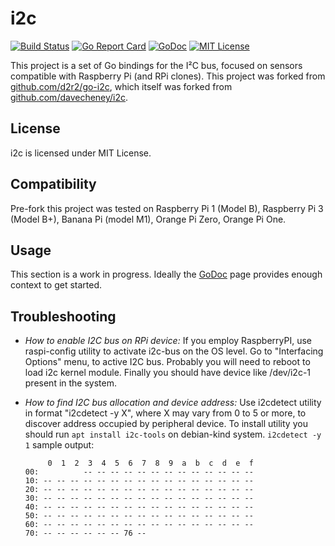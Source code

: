 # i2c
[![Build Status](https://travis-ci.org/theckman/i2c.svg?branch=master)](https://travis-ci.org/theckman/i2c)
[![Go Report Card](https://goreportcard.com/badge/github.com/theckman/i2c)](https://goreportcard.com/report/github.com/theckman/i2c)
[![GoDoc](https://godoc.org/github.com/theckman/i2c?status.svg)](https://godoc.org/github.com/theckman/i2c)
[![MIT License](http://img.shields.io/badge/License-MIT-yellow.svg)](./LICENSE)

This project is a set of Go bindings for the I²C bus, focused on sensors compatible with Raspberry Pi (and RPi clones). This project was forked from [github.com/d2r2/go-i2c](https://github.com/d2r2/go-i2c), which itself was forked from [github.com/davecheney/i2c](https://github.com/davecheney/i2c).

## License

i2c is licensed under MIT License.

## Compatibility

Pre-fork this project was tested on Raspberry Pi 1 (Model B), Raspberry Pi 3
(Model B+), Banana Pi (model M1), Orange Pi Zero, Orange Pi One.

## Usage

This section is a work in progress. Ideally the
[GoDoc](http://godoc.org/github.com/theckman/i2c) page provides enough context
to get started.

## Troubleshooting

- *How to enable I2C bus on RPi device:*
If you employ RaspberryPI, use raspi-config utility to activate i2c-bus on the OS level.
Go to "Interfacing Options" menu, to active I2C bus.
Probably you will need to reboot to load i2c kernel module.
Finally you should have device like /dev/i2c-1 present in the system.

- *How to find I2C bus allocation and device address:*
Use i2cdetect utility in format "i2cdetect -y X", where X may vary from 0 to 5 or more,
to discover address occupied by peripheral device. To install utility you should run
`apt install i2c-tools` on debian-kind system. `i2cdetect -y 1` sample output:
	```
	     0  1  2  3  4  5  6  7  8  9  a  b  c  d  e  f
	00:          -- -- -- -- -- -- -- -- -- -- -- -- --
	10: -- -- -- -- -- -- -- -- -- -- -- -- -- -- -- --
	20: -- -- -- -- -- -- -- -- -- -- -- -- -- -- -- --
	30: -- -- -- -- -- -- -- -- -- -- -- -- -- -- -- --
	40: -- -- -- -- -- -- -- -- -- -- -- -- -- -- -- --
	50: -- -- -- -- -- -- -- -- -- -- -- -- -- -- -- --
	60: -- -- -- -- -- -- -- -- -- -- -- -- -- -- -- --
	70: -- -- -- -- -- -- 76 --    
	```
